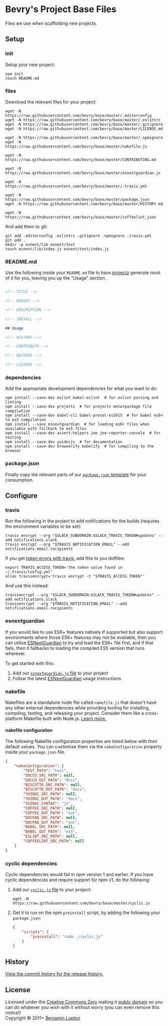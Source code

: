 # Bevry's Project Base Files
Files we use when scaffolding new projects.


## Setup

### init

Setup your new project:

``` shell
npm init
touch README.md
```


### files

Download the relevant files for your project:

``` shell
wget -N https://raw.githubusercontent.com/bevry/base/master/.editorconfig
wget -N https://raw.githubusercontent.com/bevry/base/master/.eslintrc
wget -N https://raw.githubusercontent.com/bevry/base/master/.gitignore
wget -N https://raw.githubusercontent.com/bevry/base/master/LICENSE.md

wget -N https://raw.githubusercontent.com/bevry/base/master/.npmignore
wget -N https://raw.githubusercontent.com/bevry/base/master/nakefile.js

wget -N https://raw.githubusercontent.com/bevry/base/master/CONTRIBUTING.md

wget -N https://raw.githubusercontent.com/bevry/base/master/esnextguardian.js

wget -N https://raw.githubusercontent.com/bevry/base/master/.travis.yml

wget -N https://raw.githubusercontent.com/bevry/base/master/package.json
wget -N https://raw.githubusercontent.com/bevry/base/master/HISTORY.md

wget -N https://raw.githubusercontent.com/bevry/base/master/coffeelint.json
```

And add them to git:

``` shell
git add .editorconfig .eslintrc .gitignore .npmignore .travis.yml
git add .
mkdir -p esnext/lib esnext/test
touch esnext/lib/index.js esnext/test/index.js
```


### README.md

Use the following inside your `README.md` file to have [projectz](https://github.com/bevry/projectz) generate most of it for you, leaving you up the "Usage" section.

``` markdown

<!-- TITLE -->

<!-- BADGES -->

<!-- DESCRIPTION -->

<!-- INSTALL -->

## Usage

<!-- HISTORY -->

<!-- CONTRIBUTE -->

<!-- BACKERS -->

<!-- LICENSE -->
```


### dependencies

Add the appropriate development dependencies for what you want to do:

``` shell
npm install --save-dev eslint babel-eslint  # for eslint parsing and linting
npm install --save-dev projectz  # for projectz meta+package file compilation
npm install --save-dev babel-cli babel-preset-es2015  # for babel es6+ to es5 compilation
npm install --save esnextguardian  # for loading es6+ files when available with fallback to es5 files
npm install --save-dev assert-helpers joe joe-reporter-console  # for testing
npm install --save-dev yuidocjs  # for documentation
npm install --save-dev browserify babelify  # for compiling to the browser
```


### package.json

Finally copy the relevant parts of our [`package.json` template](https://github.com/bevry/base/blob/master/package.json) for your consumption.



## Configure

### travis

Run the following in the project to add notifications for the builds (requires the environment variables to be set):

``` shell
travis encrypt --org "$SLACK_SUBDOMAIN:$SLACK_TRAVIS_TOKEN#updates" --add notifications.slack
travis encrypt --org "$TRAVIS_NOTIFICATION_EMAIL" --add notifications.email.recipients
```

If you get [token errors with travis](https://github.com/travis-ci/travis.rb/issues/315), add this to you dotfiles:

``` shell
export TRAVIS_ACCESS_TOKEN='the token value found in ~/.travis/config.yml'
alias travisencrypt='travis encrypt -t "$TRAVIS_ACCESS_TOKEN"'
```

And use this instead:

``` shell
travisencrypt --org "$SLACK_SUBDOMAIN:$SLACK_TRAVIS_TOKEN#updates" --add notifications.slack
travisencrypt --org "$TRAVIS_NOTIFICATION_EMAIL" --add notifications.email.recipients
```


### esnextguardian

If you would like to use ES6+ features natively if supported but also support environments where those ES6+ features may not be available, then you can utilise [ESNextGuardian](https://github.com/bevry/esnextguardian) to try and load the ES6+ file first, and if that fails, then it fallbacks to loading the compiled ES5 version that runs wherever.

To get started with this:

1. Add our [`esnextguardian.js` file](https://github.com/bevry/base/blob/master/esnextguardian.js) to your project
1. Follow the latest [ESNextGuardian](https://github.com/bevry/esnextguardian) usage instructions


### nakefile

Nakefiles are a standalone node file called `nakefile.js` that doesn't have any other external dependencies while providing tooling for installing, compiling, testing, and releasing your project. Consider them like a cross-platform Makefile built with Node.js. [Learn more.](https://blog.bevry.me/bevry-news-2015-weeks-34-35-36-7f1516cb2580)


#### nakefile configuration

The following Nakefile configuration properties are listed below with their default values. You can customize them via the `nakeConfiguration` property inside your `package.json` file.

``` json
{
	"nakeConfiguration": {
		"TEST_PATH": "test",
		"DOCCO_SRC_PATH": null,
		"DOCCO_OUT_PATH": "docs",
		"BISCOTTO_SRC_PATH": null,
		"BISCOTTO_OUT_PATH": "docs",
		"YUIDOC_SRC_PATH": null,
		"YUIDOC_OUT_PATH": "docs",
		"YUIDOC_SYNTAX": "js",
		"COFFEE_SRC_PATH": null,
		"COFFEE_OUT_PATH": "out",
		"DOCPAD_SRC_PATH": null,
		"DOCPAD_OUT_PATH": "out",
		"BABEL_SRC_PATH": null,
		"BABEL_OUT_PATH": "es5",
		"ESLINT_SRC_PATH": null,
		"COFFEELINT_SRC_PATH": null
	}
}
```


### cyclic dependencies

Cyclic dependencies would fail in npm version 1 and earlier. If you have cyclic dependencies and require support for npm v1, do the following:

1. Add our [`cyclic.js` file](https://github.com/bevry/base/master/cyclic.js) to your project:

	``` shell
	wget -N https://raw.githubusercontent.com/bevry/base/master/cyclic.js
	```

1. Get it to run on the npm `preinstall` script, by adding the following your `package.json`:

	``` json
	{
		"scripts": {
			"preinstall": "node ./cyclic.js"
		}
	}
	```


## History

[View the commit history for the release history.](https://github.com/bevry/base/commits/master)


## License
Licensed under the [Creative Commons Zero](http://creativecommons.org/publicdomain/zero/1.0/) making it [public domain](https://en.wikipedia.org/wiki/Public_domain) so you can do whatever you wish with it without worry (you can even remove this notice!)
<br/>Copyright &copy; 2011+ [Benjamin Lupton](http://balupton.com)
